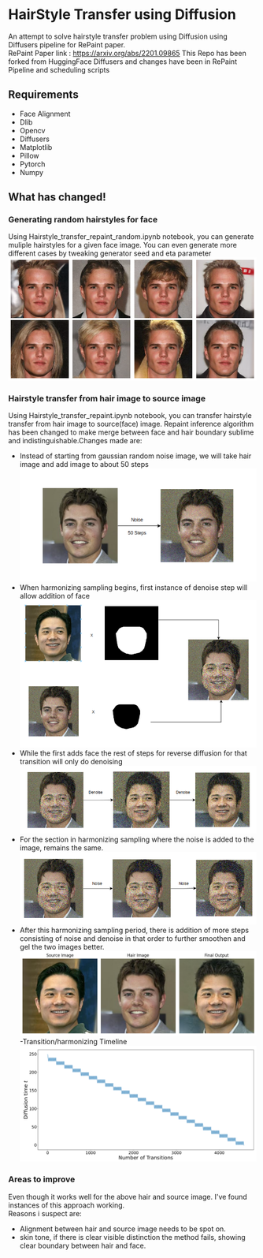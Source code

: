 # HairStyle Transfer using Diffusion
An attempt to solve hairstyle transfer problem using Diffusion using Diffusers pipeline for RePaint paper.<br/>
RePaint Paper link : https://arxiv.org/abs/2201.09865
This Repo has been forked from HuggingFace Diffusers and changes have been in RePaint Pipeline and scheduling scripts<br/>

## Requirements
- Face Alignment
- Dlib 
- Opencv
- Diffusers
- Matplotlib
- Pillow
- Pytorch
- Numpy

## What has changed!

### Generating random hairstyles for face
Using Hairstyle_transfer_repaint_random.ipynb notebook, you can generate muliple hairstyles for a given face image. You can even generate more different cases by tweaking generator seed and eta parameter
![alt text](https://github.com/pranavjadhav001/diffusers_hairstyle_transfer/blob/main/images/random.png?raw=true)

### Hairstyle transfer from hair image to source image
Using Hairstyle_transfer_repaint.ipynb notebook, you can transfer hairstyle transfer from hair image to source(face) image. Repaint inference algorithm has been changed to make merge between face and hair boundary sublime and indistinguishable.Changes made are:
- Instead of starting from gaussian random noise image, we will take hair image and add image to about 50 steps
![alt text](https://github.com/pranavjadhav001/diffusers_hairstyle_transfer/blob/main/images/denoise_hair_image.png?raw=true)
- When harmonizing sampling begins, first instance of denoise step will allow addition of face
![alt text](https://github.com/pranavjadhav001/diffusers_hairstyle_transfer/blob/main/images/face_addition.png?raw=true)
- While the first adds face the rest of steps for reverse diffusion for that transition will only do denoising 
![alt text](https://github.com/pranavjadhav001/diffusers_hairstyle_transfer/blob/main/images/denoise.png?raw=true)
- For the section in harmonizing sampling where the noise is added to the image, remains the same.
![alt text](https://github.com/pranavjadhav001/diffusers_hairstyle_transfer/blob/main/images/noise.png?raw=true)
- After this harmonizing sampling period, there is addition of more steps consisting of noise and denoise in that order to further smoothen and gel the two images better.
![alt text](https://github.com/pranavjadhav001/diffusers_hairstyle_transfer/blob/main/images/image.png?raw=true)
-Transition/harmonizing Timeline
![alt text](https://github.com/pranavjadhav001/diffusers_hairstyle_transfer/blob/main/images/transition.png?raw=true)

### Areas to improve
Even though it works well for the above hair and source image. I've found instances of this approach working.<br/>
Reasons i suspect are:
- Alignment between hair and source image needs to be spot on.
- skin tone, if there is clear visible distinction the method fails, showing clear boundary between hair and face.


